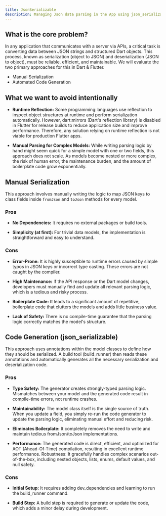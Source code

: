 ```yaml
---
title: JsonSerializable
description: Managing Json data parsing in the App using json_serializable
---
```


## What is the core problem?

In any application that communicates with a server via APIs, a critical task is converting data between JSON strings and structured Dart objects. This process, known as serialization (object to JSON) and deserialization (JSON to object), must be reliable, efficient, and maintainable. We will evaluate the two primary approaches for this in Dart & Flutter.

- Manual Serialization
- Automated Code Generation


## What we want to avoid intentionally
- **Runtime Reflection:** Some programming languages use reflection to inspect object structures at runtime and perform serialization automatically. However, dart:mirrors (Dart's reflection library) is disabled in Flutter for release builds to reduce application size and improve performance. Therefore, any solution relying on runtime reflection is not viable for production Flutter apps.

- **Manual Parsing for Complex Models:** While writing parsing logic by hand might seem quick for a simple model with one or two fields, this approach does not scale. As models become nested or more complex, the risk of human error, the maintenance burden, and the amount of boilerplate code grow exponentially.

## Manual Serialization
This approach involves manually writing the logic to map JSON keys to class fields inside ```fromJson``` and ```toJson``` methods for every model.

### Pros
- **No Dependencies:** It requires no external packages or build tools.

- **Simplicity (at first):** For trivial data models, the implementation is straightforward and easy to understand.

### Cons
- **Error-Prone:** It is highly susceptible to runtime errors caused by simple typos in JSON keys or incorrect type casting. These errors are not caught by the compiler.

- **High Maintenance:** If the API response or the Dart model changes, developers must manually find and update all relevant parsing logic, which is a tedious and risky process.

- **Boilerplate Code:** It leads to a significant amount of repetitive, boilerplate code that clutters the models and adds little business value.

- **Lack of Safety:** There is no compile-time guarantee that the parsing logic correctly matches the model's structure.

## Code Generation (json_serializable)

This approach uses annotations within the model classes to define how they should be serialized. A build tool (build_runner) then reads these annotations and automatically generates all the necessary serialization and deserialization code.


### Pros

- **Type Safety:** The generator creates strongly-typed parsing logic. Mismatches between your model and the generated code result in compile-time errors, not runtime crashes.

- **Maintainability:** The model class itself is the single source of truth. When you update a field, you simply re-run the code generator to update the parsing logic, eliminating manual effort and reducing risk.

- **Eliminates Boilerplate:** It completely removes the need to write and maintain tedious fromJson/toJson implementations.

- **Performance:** The generated code is direct, efficient, and optimized for AOT (Ahead-Of-Time) compilation, resulting in excellent runtime performance.
Robustness: It gracefully handles complex scenarios out-of-the-box, including nested objects, lists, enums, default values, and null safety.


### Cons

- **Initial Setup:** It requires adding dev_dependencies and learning to run the build_runner command.

- **Build Step:** A build step is required to generate or update the code, which adds a minor delay during development.
